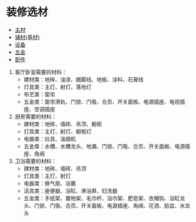 # 装修选材

* [主材](装修选材/主材.md)
* [辅材(基材)](装修选材/辅材(基材).md)
* [设备](装修选材/设备.md)
* [五金](装修选材/五金.md)
* [配件](装修选材/配件.md)

1. 客厅卧室需要的材料：
    - 建材类：地砖、油漆、踢脚线、地板、涂料、石膏线
    - 灯具类：主灯、射灯、落地灯
    - 布艺类：窗帘
    - 五金类：窗帘滑轨、门锁、门吸、合页、开关面板、电源插座、电视插座、空调插座
2. 厨房需要的材料：
    - 建材类：地砖、墙砖、吊顶、橱柜
    - 灯具类：主灯、射灯、橱柜灯
    - 电器类：灶具、油烟机
    - 五金类：水槽、水槽龙头、地漏、门锁、门吸、合页、开关面板、电源插座、角阀
3. 卫浴需要的材料：
    - 建材类：地砖、墙砖、吊顶
    - 灯具类：主灯、射灯
    - 电器类：换气扇、浴霸
    - 洁具类：座便器、浴缸、淋浴屏、妇洗器
    - 五金类：手纸架、置物架、毛巾杆、浴巾架、肥皂架、衣帽钩、浴缸龙头、门锁、门吸、合页、开关面板、电源插座、角阀、花洒、脸盆、水龙头
